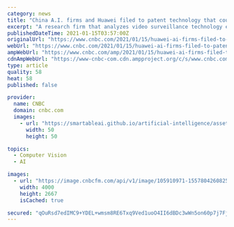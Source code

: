 ```yaml
---
category: news
title: "China A.I. firms and Huawei filed to patent technology that could identify Uighur Muslims, report says"
excerpt: "A research firm that analyzes video surveillance technology examined Chinese patent applications for systems that could be used to identify ethnic groups."
publishedDateTime: 2021-01-15T03:57:00Z
originalUrl: "https://www.cnbc.com/2021/01/15/huawei-ai-firms-filed-to-patent-tech-that-could-identify-uighurs-report-says.html"
webUrl: "https://www.cnbc.com/2021/01/15/huawei-ai-firms-filed-to-patent-tech-that-could-identify-uighurs-report-says.html"
ampWebUrl: "https://www.cnbc.com/amp/2021/01/15/huawei-ai-firms-filed-to-patent-tech-that-could-identify-uighurs-report-says.html"
cdnAmpWebUrl: "https://www-cnbc-com.cdn.ampproject.org/c/s/www.cnbc.com/amp/2021/01/15/huawei-ai-firms-filed-to-patent-tech-that-could-identify-uighurs-report-says.html"
type: article
quality: 58
heat: 58
published: false

provider:
  name: CNBC
  domain: cnbc.com
  images:
    - url: "https://smartableai.github.io/artificial-intelligence/assets/images/organizations/cnbc.com-50x50.jpg"
      width: 50
      height: 50

topics:
  - Computer Vision
  - AI

images:
  - url: "https://image.cnbcfm.com/api/v1/image/105910971-1557804260825gettyimages-1124858078.jpeg?v=1582387062"
    width: 4000
    height: 2667
    isCached: true

secured: "qOuRsd7edIMC9+YDEL+wmsm8RE6Txq9Ved1uoO4II6dBDc3wWn5on60p7j7FjXpC4c7Nq4pbzy8L3BzsFMvyaO6y7GwUfhM8YgAxz8gt5g7yG+cOJ38+lYifYimMdHLOrA4K4+bif4S0m3RRg3VnTh46GommaUK+qQN+wGePCHMMfiFRKbYyi0tvlNYtGl+/F3NjWeErdEeeBy2+IwRLtn31KqOZoDwzjevBMWP08ZfiyrlU2G3ib3fhuRYbNf1fYCKjTtRK35kCB5YSKkPLjDGFhde5fCpn41/IBBKkqqrthSAgs8c3WFy7lNCmOP9fq6ikfAmGhrDaFHuOuundVgiaFYh7zv5yWvcg07yMsBc=;BI/ETfKHxeHsqRCscyDoxw=="
---
```


